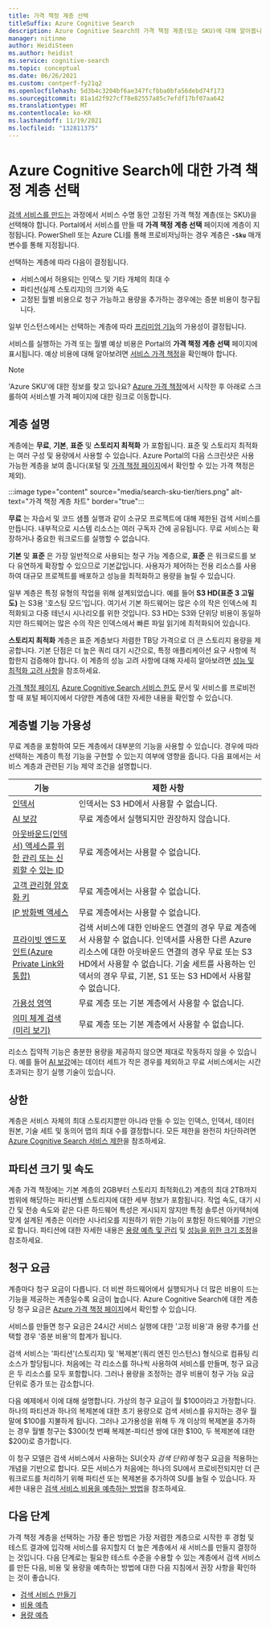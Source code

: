 ```yaml
---
title: 가격 책정 계층 선택
titleSuffix: Azure Cognitive Search
description: Azure Cognitive Search의 가격 책정 계층(또는 SKU)에 대해 알아봅니다. 검색 서비스는 무료, 기본 및 표준 계층으로 프로비전할 수 있습니다. 표준은 다양한 리소스 구성 및 용량 수준으로 사용 가능합니다.
manager: nitinme
author: HeidiSteen
ms.author: heidist
ms.service: cognitive-search
ms.topic: conceptual
ms.date: 06/26/2021
ms.custom: contperf-fy21q2
ms.openlocfilehash: 5d3b4c3204bf6ae347fcfbba0bfa56debd74f173
ms.sourcegitcommit: 81a1d2f927cf78e82557a85c7efdf17bf07aa642
ms.translationtype: MT
ms.contentlocale: ko-KR
ms.lasthandoff: 11/19/2021
ms.locfileid: "132811375"
---
```

# <a name="choose-a-pricing-tier-for-azure-cognitive-search"></a>Azure Cognitive Search에 대한 가격 책정 계층 선택

[검색 서비스를 만드는](search-create-service-portal.md) 과정에서 서비스 수명 동안 고정된 가격 책정 계층(또는 SKU)을 선택해야 합니다. Portal에서 서비스를 만들 때 **가격 책정 계층 선택** 페이지에 계층이 지정됩니다. PowerShell 또는 Azure CLI를 통해 프로비저닝하는 경우 계층은 **`-Sku`** 매개 변수를 통해 지정됩니다.

선택하는 계층에 따라 다음이 결정됩니다.

+ 서비스에서 허용되는 인덱스 및 기타 개체의 최대 수
+ 파티션(실제 스토리지)의 크기와 속도
+ 고정된 월별 비용으로 청구 가능하고 용량을 추가하는 경우에는 증분 비용이 청구됩니다.

일부 인스턴스에서는 선택하는 계층에 따라 [프리미엄 기능](#premium-features)의 가용성이 결정됩니다.

서비스를 실행하는 가격 또는 월별 예상 비용은 Portal의 **가격 책정 계층 선택** 페이지에 표시됩니다. 예상 비용에 대해 알아보려면 [서비스 가격 책정](https://azure.microsoft.com/pricing/details/search/)을 확인해야 합니다.

> [!NOTE]
> 'Azure SKU'에 대한 정보를 찾고 있나요? [Azure 가격 책정](https://azure.microsoft.com/pricing/)에서 시작한 후 아래로 스크롤하여 서비스별 가격 페이지에 대한 링크로 이동합니다.

## <a name="tier-descriptions"></a>계층 설명

계층에는 **무료**, **기본**, **표준** 및 **스토리지 최적화** 가 포함됩니다. 표준 및 스토리지 최적화는 여러 구성 및 용량에서 사용할 수 있습니다. Azure Portal의 다음 스크린샷은 사용 가능한 계층을 보여 줍니다(포털 및 [가격 책정 페이지](https://azure.microsoft.com/pricing/details/search/)에서 확인할 수 있는 가격 책정은 제외). 

:::image type="content" source="media/search-sku-tier/tiers.png" alt-text="가격 책정 계층 차트" border="true":::

**무료** 는 자습서 및 코드 샘플 실행과 같이 소규모 프로젝트에 대해 제한된 검색 서비스를 만듭니다. 내부적으로 시스템 리소스는 여러 구독자 간에 공유됩니다. 무료 서비스는 확장하거나 중요한 워크로드를 실행할 수 없습니다.

**기본** 및 **표준** 은 가장 일반적으로 사용되는 청구 가능 계층으로, **표준** 은 워크로드를 보다 유연하게 확장할 수 있으므로 기본값입니다. 사용자가 제어하는 전용 리소스를 사용하여 대규모 프로젝트를 배포하고 성능을 최적화하고 용량을 늘릴 수 있습니다.

일부 계층은 특정 유형의 작업을 위해 설계되었습니다. 예를 들어 **S3 HD(표준 3 고밀도)** 는 S3용 '호스팅 모드'입니다. 여기서 기본 하드웨어는 많은 수의 작은 인덱스에 최적화되고 다중 테넌시 시나리오를 위한 것입니다. S3 HD는 S3와 단위당 비용이 동일하지만 하드웨어는 많은 수의 작은 인덱스에서 빠른 파일 읽기에 최적화되어 있습니다.

**스토리지 최적화** 계층은 표준 계층보다 저렴한 TB당 가격으로 더 큰 스토리지 용량을 제공합니다. 기본 단점은 더 높은 쿼리 대기 시간으로, 특정 애플리케이션 요구 사항에 적합한지 검증해야 합니다. 이 계층의 성능 고려 사항에 대해 자세히 알아보려면 [성능 및 최적화 고려 사항](search-performance-optimization.md)을 참조하세요.

[가격 책정 페이지](https://azure.microsoft.com/pricing/details/search/), [Azure Cognitive Search 서비스 한도](search-limits-quotas-capacity.md) 문서 및 서비스를 프로비전할 때 포털 페이지에서 다양한 계층에 대한 자세한 내용을 확인할 수 있습니다.

<a name="premium-features"></a>

## <a name="feature-availability-by-tier"></a>계층별 기능 가용성

무료 계층을 포함하여 모든 계층에서 대부분의 기능을 사용할 수 있습니다. 경우에 따라 선택하는 계층이 특정 기능을 구현할 수 있는지 여부에 영향을 줍니다. 다음 표에서는 서비스 계층과 관련된 기능 제약 조건을 설명합니다.

| 기능 | 제한 사항 |
|---------|-------------|
| [인덱서](search-indexer-overview.md) | 인덱서는 S3 HD에서 사용할 수 없습니다.  |
| [AI 보강](cognitive-search-concept-intro.md) | 무료 계층에서 실행되지만 권장하지 않습니다. |
| [아웃바운드(인덱서) 액세스를 위한 관리 또는 신뢰할 수 있는 ID](search-howto-managed-identities-data-sources.md) | 무료 계층에서는 사용할 수 없습니다.|
| [고객 관리형 암호화 키](search-security-manage-encryption-keys.md) | 무료 계층에서는 사용할 수 없습니다. |
| [IP 방화벽 액세스](service-configure-firewall.md) | 무료 계층에서는 사용할 수 없습니다. |
| [프라이빗 엔드포인트(Azure Private Link와 통합)](service-create-private-endpoint.md) | 검색 서비스에 대한 인바운드 연결의 경우 무료 계층에서 사용할 수 없습니다. 인덱서를 사용한 다른 Azure 리소스에 대한 아웃바운드 연결의 경우 무료 또는 S3 HD에서 사용할 수 없습니다. 기술 세트를 사용하는 인덱서의 경우 무료, 기본, S1 또는 S3 HD에서 사용할 수 없습니다.| 
| [가용성 영역](search-performance-optimization.md) | 무료 계층 또는 기본 계층에서 사용할 수 없습니다. |
| [의미 체계 검색(미리 보기)](semantic-search-overview.md) | 무료 계층 또는 기본 계층에서 사용할 수 없습니다. |

리소스 집약적 기능은 충분한 용량을 제공하지 않으면 제대로 작동하지 않을 수 있습니다. 예를 들어 [AI 보강](cognitive-search-concept-intro.md)에는 데이터 세트가 작은 경우를 제외하고 무료 서비스에서는 시간 초과되는 장기 실행 기술이 있습니다.

## <a name="upper-limits"></a>상한

계층은 서비스 자체의 최대 스토리지뿐만 아니라 만들 수 있는 인덱스, 인덱서, 데이터 원본, 기술 세트 및 동의어 맵의 최대 수를 결정합니다. 모든 제한을 완전히 차단하려면 [Azure Cognitive Search 서비스 제한](search-limits-quotas-capacity.md)을 참조하세요. 

## <a name="partition-size-and-speed"></a>파티션 크기 및 속도

계층 가격 책정에는 기본 계층의 2GB부터 스토리지 최적화(L2) 계층의 최대 2TB까지 범위에 해당하는 파티션별 스토리지에 대한 세부 정보가 포함됩니다. 작업 속도, 대기 시간 및 전송 속도와 같은 다른 하드웨어 특성은 게시되지 않지만 특정 솔루션 아키텍처에 맞게 설계된 계층은 이러한 시나리오를 지원하기 위한 기능이 포함된 하드웨어를 기반으로 합니다. 파티션에 대한 자세한 내용은 [용량 예측 및 관리](search-capacity-planning.md) 및 [성능을 위한 크기 조정](search-performance-optimization.md)을 참조하세요.

## <a name="billing-rates"></a>청구 요금

계층마다 청구 요금이 다릅니다. 더 비싼 하드웨어에서 실행되거나 더 많은 비용이 드는 기능을 제공하는 계층일수록 요금이 높습니다. Azure Cognitive Search에 대한 계층당 청구 요금은 [Azure 가격 책정 페이지](https://azure.microsoft.com/pricing/details/search/)에서 확인할 수 있습니다.

서비스를 만들면 청구 요금은 24시간 서비스 실행에 대한 '고정 비용'과 용량 추가를 선택할 경우 '증분 비용'의 합계가 됩니다.

검색 서비스는 '파티션'(스토리지) 및 '복제본'(쿼리 엔진 인스턴스) 형식으로 컴퓨팅 리소스가 할당됩니다. 처음에는 각 리소스를 하나씩 사용하여 서비스를 만들며, 청구 요금은 두 리소스를 모두 포함합니다. 그러나 용량을 조정하는 경우 비용이 청구 가능 요금 단위로 증가 또는 감소합니다.

다음 예제에서 이에 대해 설명합니다. 가상의 청구 요금이 월 $100이라고 가정합니다. 하나의 파티션과 하나의 복제본에 대한 초기 용량으로 검색 서비스를 유지하는 경우 월말에 $100를 지불하게 됩니다. 그러나 고가용성을 위해 두 개 이상의 복제본을 추가하는 경우 월별 청구는 $300(첫 번째 복제본-파티션 쌍에 대한 $100, 두 복제본에 대한 $200)로 증가합니다.

이 청구 모델은 검색 서비스에서 사용하는 SU(숫자 *검색 단위)에* 청구 요금을 적용하는 개념을 기반으로 합니다. 모든 서비스가 처음에는 하나의 SU에서 프로비전되지만 더 큰 워크로드를 처리하기 위해 파티션 또는 복제본을 추가하여 SU를 늘릴 수 있습니다. 자세한 내용은 [검색 서비스 비용을 예측하는 방법](search-sku-manage-costs.md)을 참조하세요.

## <a name="next-steps"></a>다음 단계

가격 책정 계층을 선택하는 가장 좋은 방법은 가장 저렴한 계층으로 시작한 후 경험 및 테스트 결과에 입각해 서비스를 유지할지 더 높은 계층에서 새 서비스를 만들지 결정하는 것입니다. 다음 단계로는 필요한 테스트 수준을 수용할 수 있는 계층에서 검색 서비스를 만든 다음, 비용 및 용량을 예측하는 방법에 대한 다음 지침에서 권장 사항을 확인하는 것이 좋습니다.

+ [검색 서비스 만들기](search-create-service-portal.md)
+ [비용 예측](search-sku-manage-costs.md)
+ [용량 예측](search-sku-manage-costs.md)